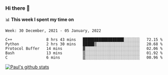 ### Hi there 👋

📊 **This week I spent my time on**
<!--START_SECTION:waka-->
```text
Week: 30 December, 2021 - 05 January, 2022

C++               8 hrs 43 mins   ██████████████████░░░░░░░   72.15 % 
Python            2 hrs 30 mins   █████▒░░░░░░░░░░░░░░░░░░░   20.68 % 
Protocol Buffer   14 mins         ▓░░░░░░░░░░░░░░░░░░░░░░░░   02.06 % 
Bash              13 mins         ▒░░░░░░░░░░░░░░░░░░░░░░░░   01.92 % 
C                 6 mins          ▒░░░░░░░░░░░░░░░░░░░░░░░░   00.96 % 
```
<!--END_SECTION:waka-->


[![Paul's github stats](https://github-readme-stats.vercel.app/api?username=mickeyouyou&theme=dracula&show_icons=true)](https://github.com/anuraghazra/github-readme-stats)

